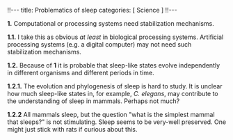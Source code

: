 !!---
title: Problematics of sleep 
categories: [ Science ]
!!---

**1.** Computational or processing systems need stabilization mechanisms. 

**1.1.** I take this as obvious *at least* in biological processing systems.
Artificial processing systems (e.g. a digital computer) may not need such
stabilization mechanisms.

**1.2.** Because of **1** it is probable that sleep-like states evolve independently 
in different organisms and different periods in time.

**1.2.1.** The evolution and phylogenesis of sleep is hard to study. It is unclear how much 
sleep-like states in, for example, *C. elegans*, may contribute to the understanding of 
sleep in mammals. Perhaps not much?

**1.2.2** All mammals sleep, but the question "what is the simplest mammal that sleeps?" is not 
stimulating. Sleep seems to be very-well preserved. One might just stick with rats if curious 
about this. 


